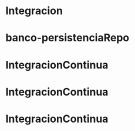 # Integracion
# banco-persistenciaRepo
# IntegracionContinua
# IntegracionContinua
# IntegracionContinua
